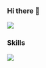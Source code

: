 ### Hi there 👋

<img src="https://capsule-render.vercel.app/api?type=Venom&color=auto&height=300&section=header&text=JiHoon&%20render&fontSize=90" />

### Skills
<img src="https://img.shields.io/badge/logo-javascript-blue?logo=javascript&logoColor=white"/>
